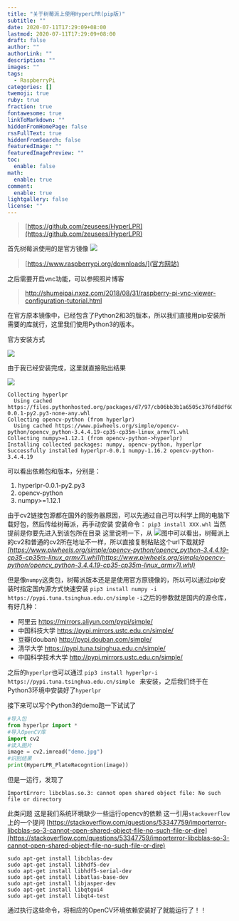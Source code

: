 ```yaml
---
title: "关于树莓派上使用HyperLPR(pip版)"
subtitle: ""
date: 2020-07-11T17:29:09+08:00
lastmod: 2020-07-11T17:29:09+08:00
draft: false
author: ""
authorLink: ""
description: ""
images: ""
tags:
  - RaspberryPi
categories: []
twemoji: true
ruby: true
fraction: true
fontawesome: true
linkToMarkdown: ""
hiddenFromHomePage: false
rssFullText: true
hiddenFromSearch: false
featuredImage: ""
featuredImagePreview: ""
toc:
  enable: false
math:
  enable: true
comment:
  enable: true
lightgallery: false
license: ""
---
```


> [https://github.com/zeusees/HyperLPR](https://github.com/zeusees/HyperLPR)

首先树莓派使用的是官方镜像
![](https://libget.com/gkirito/blog/image/190422/2019-04-22-15556058592094.jpg)

> [https://www.raspberrypi.org/downloads/](官方网站)

之后需要开启vnc功能，可以参照照片博客

> http://shumeipai.nxez.com/2018/08/31/raspberry-pi-vnc-viewer-configuration-tutorial.html

在官方原本镜像中，已经包含了Python2和3的版本，所以我们直接用pip安装所需要的库就行，这里我们使用Python3的版本。

官方安装方式

![](https://libget.com/gkirito/blog/image/190422/2019-04-22-15556060832745.jpg)

由于我已经安装完成，这里就直接贴出结果

![](https://libget.com/gkirito/blog/image/190422/2019-04-22-15556062196900.jpg)

```
Collecting hyperlpr
  Using cached https://files.pythonhosted.org/packages/d7/97/cb06bb3b1a6505c376fd8df605cb05407ffafdb595ef9243c6fb183e1fcb/hyperlpr-0.0.1-py2.py3-none-any.whl
Collecting opencv-python (from hyperlpr)
  Using cached https://www.piwheels.org/simple/opencv-python/opencv_python-3.4.4.19-cp35-cp35m-linux_armv7l.whl
Collecting numpy>=1.12.1 (from opencv-python->hyperlpr)
Installing collected packages: numpy, opencv-python, hyperlpr
Successfully installed hyperlpr-0.0.1 numpy-1.16.2 opencv-python-3.4.4.19
```

可以看出依赖包和版本，分别是：

1. hyperlpr-0.0.1-py2.py3
2. opencv-python
3. numpy>=1.12.1

由于cv2链接包源都在国外的服务器原因，可以先通过自己可以科学上网的电脑下载好包，然后传给树莓派，再手动安装
安装命令：
`pip3 install XXX.whl`
当然提前是你要先进入到该包所在目录
这里说明一下，从
![](https://libget.com/gkirito/blog/image/190422/2019-04-22-15556065547210.jpg)图中可以看出，树莓派上的cv2和普通的cv2所在地址不一样，所以直接复制粘贴这个url下载就好
*[https://www.piwheels.org/simple/opencv-python/opencv_python-3.4.4.19-cp35-cp35m-linux_armv7l.whl](https://www.piwheels.org/simple/opencv-python/opencv_python-3.4.4.19-cp35-cp35m-linux_armv7l.whl)*

但是像`numpy`这类包，树莓派版本还是是使用官方原镜像的，所以可以通过pip安装时指定国内源方式快速安装
`pip3 install numpy -i https://pypi.tuna.tsinghua.edu.cn/simple`
`-i`之后的参数就是国内的源仓库，有好几种：

* 阿里云 https://mirrors.aliyun.com/pypi/simple/
* 中国科技大学 https://pypi.mirrors.ustc.edu.cn/simple/
* 豆瓣(douban) http://pypi.douban.com/simple/
* 清华大学 https://pypi.tuna.tsinghua.edu.cn/simple/
* 中国科学技术大学 http://pypi.mirrors.ustc.edu.cn/simple/

之后的`hyperlpr`也可以通过
`pip3 install hyperlpr-i https://pypi.tuna.tsinghua.edu.cn/simple `
来安装，之后我们终于在Python3环境中安装好了`hyperlpr`

接下来可以写个Python3的demo跑一下试试了

```Python
#导入包
from hyperlpr import *
#导入OpenCV库
import cv2
#读入图片
image = cv2.imread("demo.jpg")
#识别结果
print(HyperLPR_PlateRecogntion(image))
```

但是一运行，发现了

```
ImportError: libcblas.so.3: cannot open shared object file: No such file or directory
```

此类问题
这是我们系统环境缺少一些运行opencv的依赖
这一引用`stackoverflow`上的一个提问
[https://stackoverflow.com/questions/53347759/importerror-libcblas-so-3-cannot-open-shared-object-file-no-such-file-or-dire](https://stackoverflow.com/questions/53347759/importerror-libcblas-so-3-cannot-open-shared-object-file-no-such-file-or-dire)


```
sudo apt-get install libcblas-dev
sudo apt-get install libhdf5-dev
sudo apt-get install libhdf5-serial-dev
sudo apt-get install libatlas-base-dev
sudo apt-get install libjasper-dev 
sudo apt-get install libqtgui4 
sudo apt-get install libqt4-test
```

通过执行这些命令，将相应的OpenCV环境依赖安装好了就能运行了！！